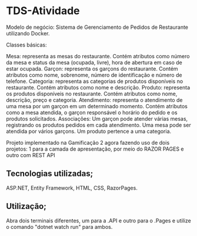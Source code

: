 # TDS-Atividade

Modelo de negócio: Sistema de Gerenciamento de Pedidos de Restaurante utilizando Docker.

Classes básicas:

Mesa: representa as mesas do restaurante. Contém atributos como número da mesa e status da mesa (ocupada, livre), hora de abertura em caso de estar ocupada.
Garçon: representa os garçons do restaurante. Contém atributos como nome, sobrenome, número de identificação e número de telefone.
Categoria: representa as categorias de produtos disponíveis no restaurante. Contém atributos como nome e descrição.
Produto: representa os produtos disponíveis no restaurante. Contém atributos como nome, descrição, preço e categoria.
Atendimento: representa o atendimento de uma mesa por um garçon em um determinado momento. Contém atributos como a mesa atendida, o garçon responsável o horário do pedido e os produtos solicitados.
Associações: Um garçon pode atender várias mesas, registrando os produtos pedidos em cada atendimento. Uma mesa pode ser atendida por vários garçons.  Um produto pertence a uma categoria.

Projeto implementado na Gamificação 2 agora fazendo uso de dois projetos: 1 para a camada de apresentação, por meio do RAZOR PAGES e outro com REST API

## Tecnologias utilizadas;
ASP.NET,
Entity Framework,
HTML,
CSS, 
RazorPages.

## Utilização;
Abra dois terminais diferentes, um para a .API e outro para o .Pages e utilize o comando "dotnet watch run" para ambos.
